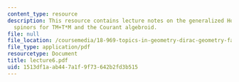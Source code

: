 ```yaml
---
content_type: resource
description: This resource contains lecture notes on the generalized Hodge star, and
  spinors for TM+T*M and the Courant algebroid.
file: null
file_location: /coursemedia/18-969-topics-in-geometry-dirac-geometry-fall-2006/1513df1aab447a1f9f73642b2fd3b515_lecture6.pdf
file_type: application/pdf
resourcetype: Document
title: lecture6.pdf
uid: 1513df1a-ab44-7a1f-9f73-642b2fd3b515
---
```

